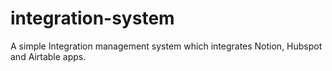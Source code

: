 # integration-system
A simple Integration management system which integrates Notion, Hubspot and Airtable apps.
